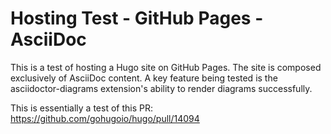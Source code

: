 # Hosting Test - GitHub Pages - AsciiDoc

This is a test of hosting a Hugo site on GitHub Pages. The site is composed exclusively of AsciiDoc content. A key feature being tested is the asciidoctor-diagrams extension's ability to render diagrams successfully.

This is essentially a test of this PR:
<https://github.com/gohugoio/hugo/pull/14094>
